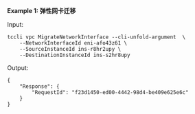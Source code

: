 **Example 1: 弹性网卡迁移**



Input: 

```
tccli vpc MigrateNetworkInterface --cli-unfold-argument  \
    --NetworkInterfaceId eni-afo43z61 \
    --SourceInstanceId ins-r8hr2upy \
    --DestinationInstanceId ins-s2hr8upy
```

Output: 
```
{
    "Response": {
        "RequestId": "f23d1450-ed00-4442-98d4-be409e625e6c"
    }
}
```

